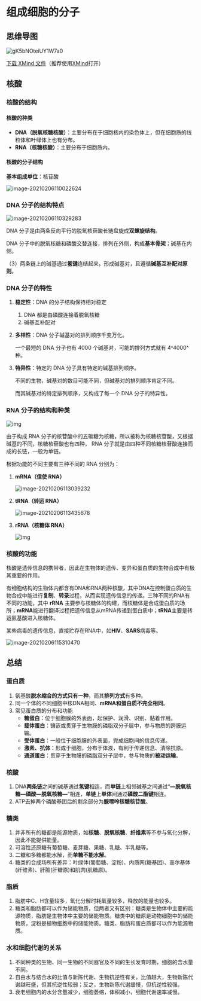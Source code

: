 # 组成细胞的分子

## 思维导图

![gK5bNOteiUY1W7a0](https://img-1251985644.file.myqcloud.com/images/gK5bNOteiUY1W7a0.png)

[下载 XMind 文件](https://img-1251985644.file.myqcloud.com/maps/%E7%BB%84%E6%88%90%E7%BB%86%E8%83%9E%E7%9A%84%E5%8C%96%E5%90%88%E7%89%A9.xmind)（推荐使用[XMind](https://store.lizhi.io/site/products/id/47?cid=ve0or7kc)打开）

## 核酸

### 核酸的结构

#### 核酸的种类

- **DNA（脱氧核糖核酸）**：主要分布在于细胞核内的染色体上，但在细胞质的线粒体和叶绿体上也有分布。
- **RNA（核糖核酸）**：主要分布于细胞质内。

#### 核酸的分子结构

**基本组成单位**：核苷酸

![image-20210206110022624](https://img-1251985644.file.myqcloud.com/images/image-20210206110022624.png)

### DNA 分子的结构特点

![image-20210206110329283](https://img-1251985644.file.myqcloud.com/images/image-20210206110329283.png)

DNA 分子是由两条反向平行的脱氧核苷酸长链盘旋成**双螺旋结构**。

DNA 分子中的脱氧核糖和磷酸交替连接，排列在外侧，构成**基本骨架**；碱基在内侧。

（3）两条链上的碱基通过**氢键**连结起来，形成碱基对，且遵循**碱基互补配对原则**。

### DNA 分子的特性

1. **稳定性**：DNA 的分子结构保持相对稳定

   1. DNA 都是由磷酸连接着脱氧核糖
   2. 碱基互补配对

2. **多样性**：DNA 分子碱基对的排列顺序千变万化。

   一个最短的 DNA 分子也有 4000 个碱基对，可能的排列方式就有 4^4000^种。

3. **特异性**：特定的 DNA 分子具有特定的碱基排列顺序。

   不同的生物，碱基对的数目可能不同，但碱基对的排列顺序肯定不同。

   而其碱基对的特定排列顺序，又构成了每一个 DNA 分子的特异性。

### RNA 分子的结构和种类

![img](https://img-1251985644.file.myqcloud.com/images/MRNA-interaction.png)

由于构成 RNA 分子的核苷酸中的五碳糖为核糖，所以被称为核糖核苷酸，又根据碱基的不同，核糖核苷酸也有四种， RNA 分子就是由四种不同核糖核苷酸连接而成的长链，一般为单链。

根据功能的不同主要有三种不同的 RNA 分别为：

1. **mRNA（信使 RNA）**

   ![image-20210206113039232](https://img-1251985644.file.myqcloud.com/images/image-20210206113039232.png)

2. **tRNA（转运 RNA）**

   ![image-20210206113435678](https://img-1251985644.file.myqcloud.com/images/image-20210206113435678.png)

3. **rRNA（核糖体 RNA）**

   ![img](https://img-1251985644.file.myqcloud.com/images/1920px-Ribosome_shape.png)

### 核酸的功能

核酸是遗传信息的携带者，因此在生物体的遗传、变异和蛋白质的生物合成中有极其重要的作用。

有细胞结构的生物体内都含有DNA和RNA两种核酸，其中DNA在控制蛋白质的生物合成中能进行**复制**、**转录**过程，从而实现遗传信息的传递。三种不同的RNA有不同的功能，其中 **rRNA** 主要参与核糖体的构建，而核糖体是合成蛋白质的场所；**mRNA**能进行翻译过程把遗传信息从mRNA传递到蛋白质中；**tRNA**主要是转运氨基酸进入核糖体。

某些病毒的遗传信息，直接贮存在RNA中，如**HIV**、**SARS**病毒等。

![image-20210206115310470](https://img-1251985644.file.myqcloud.com/images/image-20210206115310470.png)

## 总结

### 蛋白质

1. 氨基酸**脱水缩合的方式只有一种**，而其**排列方式**有多种。
2. 同一个体的不同细胞中核DNA相同、**mRNA和蛋白质不完全相同**。
3. 常见蛋白质的分布和功能
   - **糖蛋白**：位于细胞膜的外表面，起保护、润滑、识别、黏着作用。
   - **载体蛋白**：镶嵌或贯穿于生物膜的磷脂双分子层中，参与物质的跨膜运输。
   - **受体蛋白**：一般位于细胞膜的外表面，完成细胞间的信息传递。
   - **激素、抗体**：形成于细胞，分布于体液，有利于传递信息、清除抗原。
   - **通道蛋白**：贯穿于生物膜的磷脂双分子层中，参与物质的**被动运输**。

### 核酸

1. DNA**两条链**之间的碱基通过**氢键**相连，而**单链**上相邻碱基之间通过“**—脱氧核糖—磷酸—脱氧核糖—**”相连，**单链**上**单体**间通过**磷酸二酯键**相连。
2. ATP去掉两个磷酸基团后的剩余部分为**腺嘌呤核糖核苷酸**。

### 糖类

1. 并非所有的糖都是能源物质，如**核糖**、**脱氧核糖**、**纤维素**等不参与氧化分解，因此不能提供能量。
2. 可溶性还原糖有葡萄糖、麦芽糖、果糖、乳糖、半乳糖等。
3. 二糖和多糖都能水解，而**单糖不能水解**。
4. 糖类的合成场所有差异：叶绿体(葡萄糖、淀粉)、内质网(糖基团)、高尔基体(纤维素)、肝脏(肝糖原)和肌肉(肌糖原)。

### 脂质

1. 脂肪中C、H含量较多，氧化分解时耗氧量较多，释放的能量也较多。
2. 糖类和脂肪都可以作为储能物质，但两者又有区别：糖类是生物体中主要的能源物质，脂肪是生物体中主要的储能物质。糖类中的糖原是动物细胞中的储能物质，淀粉是植物细胞中的储能物质。糖类、脂肪和蛋白质都可以作为能源物质。

### 水和细胞代谢的关系

1. 不同种类的生物、同一生物的不同器官及不同的生长发育时期，细胞的含水量不同。
2. 自由水与结合水的比值与新陈代谢、生物抗逆性有关，比值越大，生物新陈代谢越旺盛，但其抗逆性较弱；反之，生物新陈代谢缓慢，但抗逆性较强。
3. 衰老细胞内的水分含量减少，细胞萎缩，体积减小，细胞代谢速率减慢。